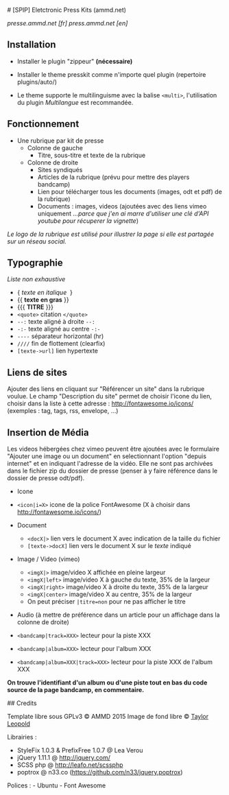 # [SPIP] Eletctronic Press Kits (ammd.net)

*presse.ammd.net [fr]*
*press.ammd.net [en]*

## Installation


- Installer le plugin "zippeur" **(nécessaire)**
- Installer le theme presskit comme n'importe quel plugin (repertoire plugins/auto/)

- Le theme supporte le multilinguisme avec la balise `<multi>`, l'utilisation du plugin *Multilangue* est recommandée.

## Fonctionnement

- Une rubrique par kit de presse
  - Colonne de gauche
    - Titre, sous-titre et texte de la rubrique
  - Colonne de droite
    - Sites syndiqués
    - Articles de la rubrique (prévu pour mettre des players bandcamp)
    - Lien pour télécharger tous les documents (images, odt et pdf) de la rubrique)
    - Documents : images, videos (ajoutées avec des liens vimeo uniquement *...parce que j'en ai marre d'utiliser une clé d'API youtube pour récuperer la vignette*)

*Le logo de la rubrique est utilisé pour illustrer la page si elle est partagée sur un réseau social.*

## Typographie

*Liste non exhaustive*

- { *texte en italique*  }
- {{ **texte en gras** }}
- {{{ **TITRE** }}}
- `<quote>` citation `</quote>`
- `--:` texte aligné à droite `--:`
- `-:-` texte aligné au centre `-:-`
- `----` séparateur horizontal (hr)
- `////` fin de flottement (clearfix)
- `[texte->url]` lien hypertexte


## Liens de sites

Ajouter des liens en cliquant sur "Référencer un site" dans la rubrique voulue. Le champ "Description du site" permet de choisir l'icone du lien, choisir dans la liste à cette adresse : http://fontawesome.io/icons/
(exemples : tag, tags, rss, envelope, ...) 

## Insertion de Média

Les videos hébergées chez vimeo peuvent être ajoutées avec le formulaire "Ajouter une image ou un document" en selectionnant l'option "depuis internet" et en indiquant l'adresse de la vidéo.
Elle ne sont pas archivées dans le fichier zip du dossier de presse (penser à y faire référence dans le dossier de presse odt/pdf).

- Icone
 - `<icon|i=X>` icone de la police FontAwesome (X à choisir dans http://fontawesome.io/icons/)

- Document
  - `<docX|>` lien vers le document X avec indication de la taille du fichier
  - `[texte->docX]` lien vers le document X sur le *texte* indiqué

- Image / Video (vimeo)
  - `<imgX|>` image/video X affichée en pleine largeur
  - `<imgX|left>` image/video X à gauche du texte, 35% de la largeur
  - `<imgX|right>` image/video X à droite du texte, 35% de la largeur
  - `<imgX|center>` image/video X au centre, 35% de la largeur
  - On peut préciser `|titre=non` pour ne pas afficher le titre
  
- Audio (à mettre de préférence dans un article pour un affichage dans la colonne de droite)
 - `<bandcamp|track=XXX>` lecteur pour la piste XXX
 - `<bandcamp|album=XXX>` lecteur pour l'album XXX
 - `<bandcamp|album=XXX|track=XXX>` lecteur pour la piste XXX de l'album XXX
 
**On trouve l'identifiant d'un album ou d'une piste tout en bas du code source de la page bandcamp, en commentaire.**

## Credits

Template libre sous GPLv3 © AMMD 2015
Image de fond libre © <a href="https://unsplash.com/taylorleopold">Taylor Leopold</a>

Librairies :
  - StyleFix 1.0.3 & PrefixFree 1.0.7 @ Lea Verou
  - jQuery 1.11.1 @ http://jquery.com/
  - SCSS php @ http://leafo.net/scssphp
  - poptrox @ n33.co (https://github.com/n33/jquery.poptrox)
  
Polices :
    - Ubuntu
    - Font Awesome
